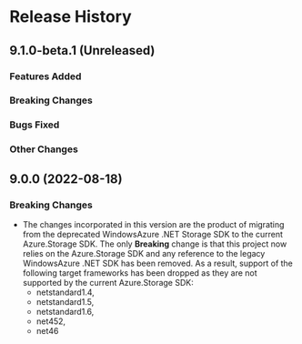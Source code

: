 # Release History

## 9.1.0-beta.1 (Unreleased)

### Features Added

### Breaking Changes

### Bugs Fixed

### Other Changes

## 9.0.0 (2022-08-18)

### Breaking Changes

- The changes incorporated in this version are the product of migrating from the deprecated WindowsAzure .NET Storage SDK to the current Azure.Storage SDK. The only **Breaking** change is that this project now relies on the Azure.Storage SDK and any reference to the legacy WindowsAzure .NET SDK has been removed. As a result, support of the following target frameworks has been dropped as they are not supported by the current Azure.Storage SDK:
  - netstandard1.4,
  - netstandard1.5,
  - netstandard1.6,
  - net452,
  - net46
